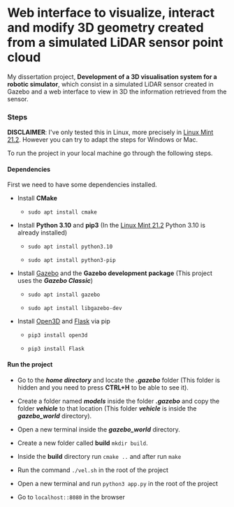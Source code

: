 # Web interface to visualize, interact and modify 3D geometry created from a simulated LiDAR sensor point cloud
My dissertation project, **Development of a 3D visualisation system for a robotic simulator**, which consist in a simulated LiDAR sensor created in Gazebo and a web interface to view in 3D the information retrieved from the sensor.


### Steps
**DISCLAIMER**: I've only tested this in Linux, more precisely in [Linux Mint 21.2](https://linuxmint.com/edition.php?id=306). However you can try to adapt the steps for Windows or Mac.

To run the project in your local machine go through the following steps.

#### Dependencies
First we need to have some dependencies installed.

- Install **CMake**
  - `sudo apt install cmake`

- Install **Python 3.10** and **pip3** (In the [Linux Mint 21.2](https://linuxmint.com/edition.php?id=306) Python 3.10 is already installed)
  - `sudo apt install python3.10`
  
  - `sudo apt install python3-pip`

- Install [Gazebo](http://classic.gazebosim.org/) and the **Gazebo development package** (This project uses the ***Gazebo Classic***)
  - `sudo apt install gazebo`
  
  - `sudo apt install libgazebo-dev`

- Install [Open3D](http://www.open3d.org/) and [Flask](https://flask.palletsprojects.com/en/3.0.x/) via pip
  - `pip3 install open3d`
  
  - `pip3 install Flask`

#### Run the project

- Go to the ***home directory*** and locate the ***.gazebo*** folder (This folder is hidden and you need to press **CTRL+H** to be able to see it).
- Create a folder named ***models*** inside the folder ***.gazebo*** and copy the folder ***vehicle*** to that location (This folder ***vehicle*** is inside the ***gazebo_world*** directory).

- Open a new terminal inside the ***gazebo_world*** directory.
- Create a new folder called **build** `mkdir build`.
- Inside the **build** directory run `cmake ..` and after run `make`
- Run the command `./vel.sh` in the root of the project
- Open a new terminal and run `python3 app.py` in the root of the project
- Go to `localhost::8080` in the browser
